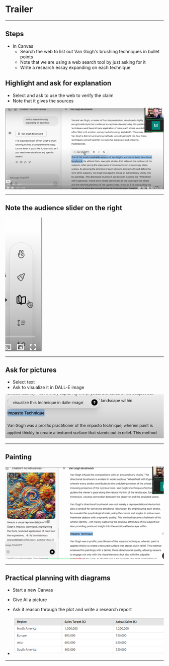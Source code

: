 # Trailer

---

## Steps

* In Canvas
  * Search the web to list out Van Gogh's brushing techniques in bullet points
  * Note that we are using a web search tool by just asking for it
  * Write a research essay expanding on each technique

## Highlight and ask for explanation

* Select and ask to use the web to verify the claim
* Note that it gives the sources

![](../images/02.png)

---

## Note the audience slider on the right

![](../images/03.png)

---

## Ask for pictures

* Select text
* Ask to visualize it in DALL-E image

![](../images/04.png)

---

## Painting

![](../images/01.png)

---

## Practical planning with diagrams

* Start a new Canvas
* Give AI a picture
* Ask it reason through the plot and write a research report

* ![](../images/05.png)

---